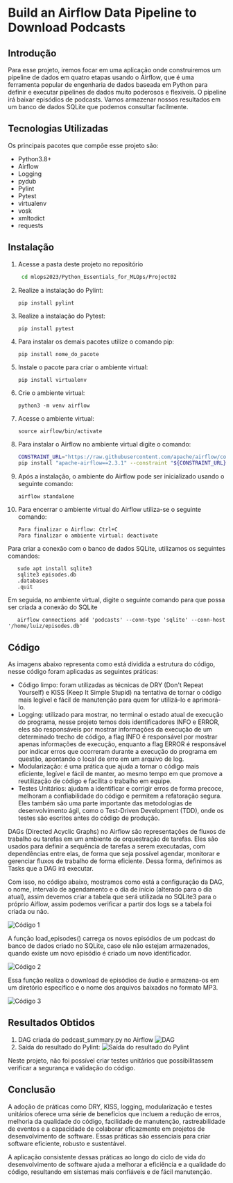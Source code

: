 # Build an Airflow Data Pipeline to Download Podcasts

## Introdução

Para esse projeto, iremos focar em uma aplicação onde construiremos um pipeline de dados em quatro etapas usando o Airflow, que é uma ferramenta popular de engenharia de dados baseada em Python para definir e executar pipelines de dados muito poderosos e flexíveis. O pipeline irá baixar episódios de podcasts. Vamos armazenar nossos resultados em um banco de dados SQLite que podemos consultar facilmente. 

## Tecnologias Utilizadas

Os principais pacotes que compõe esse projeto são:

- Python3.8+
- Airflow
- Logging
- pydub
- Pylint
- Pytest
- virtualenv
- vosk
- xmltodict 
- requests

## Instalação

1. Acesse a pasta deste projeto no repositório
   ```bash
    cd mlops2023/Python_Essentials_for_MLOps/Project02
   ```
2. Realize a instalação do Pylint:
   ```
   pip install pylint
   ```
3. Realize a instalação do Pytest:
   ```
   pip install pytest
   ```
4. Para instalar os demais pacotes utilize o comando pip:
    ```
    pip install nome_do_pacote
    ```
5. Instale o pacote para criar o ambiente virtual:
   ```
   pip install virtualenv
   ```
6. Crie o ambiente virtual:
   ```
   python3 -m venv airflow
   ```
7. Acesse o ambiente virtual:
   ```
   source airflow/bin/activate
   ```
8. Para instalar o Airflow no ambiente virtual digite o comando:
   ```bash
   CONSTRAINT_URL="https://raw.githubusercontent.com/apache/airflow/constraints-2.3.1/constraints-3.8.txt"
   pip install "apache-airflow==2.3.1" --constraint "${CONSTRAINT_URL}"
   ```
9. Após a instalação, o ambiente do Airflow pode ser inicializado usando o seguinte comando:
    ```
    airflow standalone
    ```
10. Para encerrar o ambiente virtual do Airflow utiliza-se o seguinte comando:
    ```
    Para finalizar o Airflow: Ctrl+C 
    Para finalizar o ambiente virtual: deactivate
    ```

Para criar a conexão com o banco de dados SQLite, utilizamos os seguintes comandos:
```
   sudo apt install sqlite3
   sqlite3 episodes.db
   .databases
   .quit
```
Em seguida, no ambiente virtual, digite o seguinte comando para que possa ser criada a conexão do SQLite
```
   airflow connections add 'podcasts' --conn-type 'sqlite' --conn-host '/home/luiz/episodes.db'
```
## Código

As imagens abaixo representa como está dividida a estrutura do código, nesse código foram aplicadas as seguintes práticas:
- Código limpo: foram utilizadas as técnicas de DRY (Don't Repeat Yourself) e KISS (Keep It Simple Stupid) na tentativa de tornar o código mais legível e fácil de manutenção para quem for utilizá-lo e aprimorá-lo.
- Logging: utilizado para mostrar, no terminal o estado atual de execução do programa, nesse projeto temos dois identificadores INFO e ERROR, eles são responsáveis por mostrar informações da execução de um determinado trecho de código, a flag INFO é responsável por mostrar apenas informações de execução, enquanto a flag ERROR é responsável por indicar erros que ocorreram durante a execução do programa em questão, apontando o local de erro em um arquivo de log.
- Modularização: é uma prática que ajuda a tornar o código mais eficiente, legível e fácil de manter, ao mesmo tempo em que promove a reutilização de código e facilita o trabalho em equipe.
- Testes Unitários:  ajudam a identificar e corrigir erros de forma precoce, melhoram a confiabilidade do código e permitem a refatoração segura. Eles também são uma parte importante das metodologias de desenvolvimento ágil, como o Test-Driven Development (TDD), onde os testes são escritos antes do código de produção.

DAGs (Directed Acyclic Graphs) no Airflow são representações de fluxos de trabalho ou tarefas em um ambiente de orquestração de tarefas. Eles são usados para definir a sequência de tarefas a serem executadas, com dependências entre elas, de forma que seja possível agendar, monitorar e gerenciar fluxos de trabalho de forma eficiente. Dessa forma, definimos as Tasks que a DAG irá executar. 

Com isso, no código abaixo, mostramos como está a configuração da DAG, o nome, intervalo de agendamento e o dia de início (alterado para o dia atual), assim devemos criar a tabela que será utilizada no SQLite3 para o próprio Aiflow, assim podemos verificar a partir dos logs se a tabela foi criada ou não.

![Código 1](./imgs/codigo1-projeto2.png)

A função load_episodes() carrega os novos episódios de um podcast do banco de dados criado no SQLite, caso ele não estejam armazenados, quando existe um novo episódio é criado um novo identificador.

![Código 2](./imgs/codigo2-projeto2.png)

Essa função realiza o download de episódios de áudio e armazena-os em um diretório específico e o nome dos arquivos baixados no formato MP3.

![Código 3](./imgs/codigo3-projeto2.png)


## Resultados Obtidos

1. DAG criada do podcast_summary.py no Airflow 
   ![DAG](./imgs/dag-projeto2.png)
2. Saída do resultado do Pylint:
   ![Saída do resultado do Pylint](./imgs/pylint-projeto2.png)

Neste projeto, não foi possível criar testes unitários que possibilitassem verificar a segurança e validação do código.

## Conclusão

A adoção de práticas como DRY, KISS, logging, modularização e testes unitários oferece uma série de benefícios que incluem a redução de erros, melhoria da qualidade do código, facilidade de manutenção, rastreabilidade de eventos e a capacidade de colaborar eficazmente em projetos de desenvolvimento de software. Essas práticas são essenciais para criar software eficiente, robusto e sustentável. 

A aplicação consistente dessas práticas ao longo do ciclo de vida do desenvolvimento de software ajuda a melhorar a eficiência e a qualidade do código, resultando em sistemas mais confiáveis e de fácil manutenção.